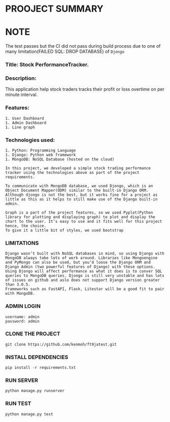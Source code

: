 # PROOJECT SUMMARY

# NOTE

The test passes but the CI did not pass during build process due to one of many limitation(FAILED SQL: DROP DATABASE) of `Djongo`

### Title: Stock PerformanceTracker.

### Description:

This application help stock traders tracks their profit or loss overtime on per minute interval.

### Features:

```
1. User Dashboard
1. Admin Dashboard
1. Line graph
```

### Technologies used:

```
1. Python: Programming Language
1. Django: Python web framework
1. MongoDB: NoSQL Database (hosted on the cloud)
```

```
In this project, we developed a simple stock trading performance tracker using the technologies above as part of the project requirements.

To communicate with MongoDB database, we used Djongo, which is an Object Document Mapper(ODM) similar to the built-in Django ORM. Although djongo is not the best, but it works fine for a project as little as this as it helps to still make use of the Django built-in admin.

Graph is a part of the project features, so we used Pyplot(Python library for plotting and displaying graph) to plot and display the chart to the user. It’s easy to use and it fits well for this project hence, the choice.
To give it a little bit of styles, we used bootstrap
```

### LIMITATIONS

```
Django wasn’t built with NoSQL databases in mind, so using Django with MongoDB always take lots of work around. Libraries like Mongoengine and PyMongo can also be used, but you’d loose the Django ORM and Django Admin (two powerful features of Django) with these options. Using Djongo will affect performance as what it does is to conver SQL queries to MongoDB queries. Djongo is still very unstable and has lots of issues on github and aslo does not support Django version greater than 3.0.5.
Frameworks such as FastAPI, Flask, Litestar will be a good fit to pair with MongoDB.

```

### ADMIN LOGIN

```
username: admin
password: admin
```

### CLONE THE PROJECT

```
git clone https://github.com/kenmoh/ft9jatest.git
```

### INSTALL DEPENDENCIES

```
pip install -r requirements.txt
```

### RUN SERVER

```
python manage.py runserver
```

### RUN TEST

```
python manage.py test
```
